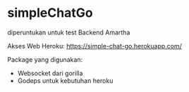 # simpleChatGo
diperuntukan untuk test Backend Amartha

Akses Web Heroku: https://simple-chat-go.herokuapp.com/

Package yang digunakan:
- Websocket dari gorilla
- Godeps untuk kebutuhan heroku
